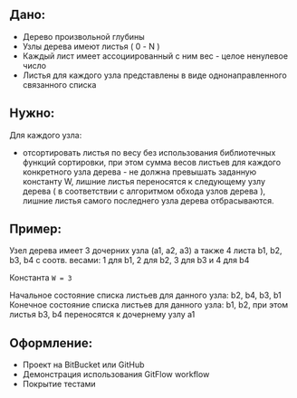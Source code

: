 Дано:
----
  - Дерево произвольной глубины
  - Узлы дерева имеют листья ( 0 - N )
  - Каждый лист имеет ассоциированный с ним вес - целое ненулевое число
  - Листья для каждого узла представлены в виде однонаправленного связанного списка

Нужно:
-----
Для каждого узла:
  - отсортировать листья по весу без использования библиотечных функций сортировки,
    при этом сумма весов листьев для каждого конкретного узла дерева - не должна превышать заданную константу W,
    лишние листья переносятся к следующему узлу дерева ( в соответствии с алгоритмом обхода узлов дерева ), лишние листья самого последнего
    узла дерева отбрасываются.

Пример:
------    
Узел дерева имеет 3 дочерних узла (a1, a2, a3) а также 4 листа b1, b2, b3, b4 с соотв. весами: 1 для b1, 2 для b2, 3 для b3 и 4 для b4

Константа `W = 3`

Начальное состояние списка листьев для данного узла: b2, b4, b3, b1
Конечное состояние списка листьев для данного узла: b1, b2, при этом листья b3, b4 переносятся к дочернему узлу a1

Оформление:
--------
  - Проект на BitBucket или GitHub
  - Демонстрация использования GitFlow workflow
  - Покрытие тестами 
